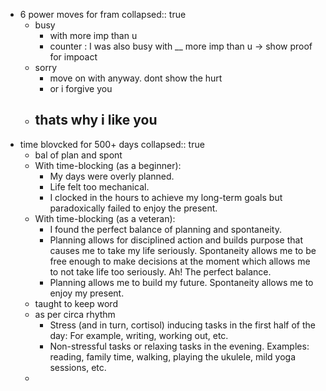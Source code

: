 - 6 power moves for fram
  collapsed:: true
	- busy
		- with more imp than u
		- counter : I was also busy with __ more imp than u -> show proof for impoact
	- sorry
		- move on with anyway. dont show the hurt
		- or i forgive you
	- thats why i like you
		-
- time blovcked for 500+ days
  collapsed:: true
	- bal of plan and spont
	- With time-blocking (as a beginner):
		- My days were overly planned.
		- Life felt too mechanical.
		- I clocked in the hours to achieve my long-term goals but paradoxically failed to enjoy the present.
	- With time-blocking (as a veteran):
		- I found the perfect balance of planning and spontaneity.
		- Planning allows for disciplined action and builds purpose that causes me to take my life seriously. Spontaneity allows me to be free enough to make decisions at the moment which allows me to not take life too seriously. Ah! The perfect balance.
		- Planning allows me to build my future. Spontaneity allows me to enjoy my present.
	- taught to keep word
	- as per circa rhythm
		- Stress (and in turn, cortisol) inducing tasks in the first half of the day: For example, writing, working out, etc.
		- Non-stressful tasks or relaxing tasks in the evening. Examples: reading, family time, walking, playing the ukulele, mild yoga sessions, etc.
	-